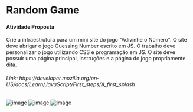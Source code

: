 <h1>Random Game</h1>

<h4>Atividade Proposta</h4>

<p>Crie a infraestrutura para um mini site do jogo "Adivinhe o Número". O site deve abrigar o jogo Guessing Number escrito em JS. O trabalho deve personalizar o jogo utilizando CSS e programação em JS. O site deve possuir uma página principal, instruções e a página do jogo propriamente dita.</p>

<h6>Link: https://developer.mozilla.org/en-US/docs/Learn/JavaScript/First_steps/A_first_splash</h6>

![image](https://github.com/user-attachments/assets/948f5b5f-abf6-4cef-826e-4a6639fad389)
![image](https://github.com/user-attachments/assets/2d1e5fff-a1bb-450c-8bda-88ef5ba865a0)
![image](https://github.com/user-attachments/assets/fe18b8a8-b86e-4ced-a09c-65157e6f6afd)

